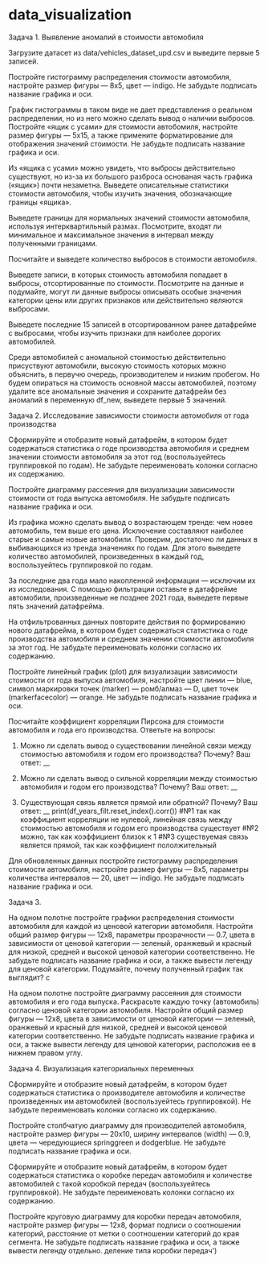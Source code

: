 # data_visualization

Задача 1. Выявление аномалий в стоимости автомобиля

Загрузите датасет из data/vehicles_dataset_upd.csv и выведите первые 5 записей.

Постройте гистограмму распределения стоимости автомобиля, настройте размер фигуры — 8x5, цвет — indigo.
Не забудьте подписать название графика и оси.
 
График гистограммы в таком виде не дает представления о реальном распределении, но из него можно сделать вывод о наличии выбросов.
Постройте «ящик с усами» для стоимости автобомиля, настройте размер фигуры — 5x15, а также примените форматирование для отображения значений стоимости.
Не забудьте подписать название графика и оси.

Из «ящика с усами» можно увидеть, что выбросы действительно существуют, но из-за их большого разброса основаная часть графика («ящик») почти незаметна.
Выведете описательные статистики стоимости автомобиля, чтобы изучить значения, обозначающие границы «ящика».

  
Выведете границы для нормальных значений стоимости автомобиля, используя интерквартильный размах. Посмотрите, входят ли минимальное и максимальное значения в интервал между полученными границами.

Посчитайте и выведете количество выбросов в стоимости автомобиля. 

Выведете записи, в которых стоимость автомобиля попадает в выбросы, отсортированные по стоимости. Посмотрите на данные и подумайте, могут ли данные выбросы описывать особые значения категории цены или других признаков или действительно являются выбросами.
 
Выведете последние 15 записей в отсортированном ранее датафрейме с выбросами, чтобы изучить признаки для наиболее дорогих автомобилей.
  
Среди автомобилей с аномальной стоимостью действительно присуствуют автомобили, высокую стоимость которых можно объяснить, в первучю очередь, производителем и низким пробегом. Но будем опираться на стоимость основной массы автомобилей, поэтому удалите все аномальные значения и сохраните датафрейм без аномалий в переменную df_new, выведете первые 5 значений.

Задача 2. Исследование зависимости стоимости автомобиля от года производства

Сформируйте и отобразите новый датафрейм, в котором будет содержаться статистика о годе производства автомобиля и среднем значении стоимости автомобиля за этот год (воспользуейтесь группировкой по годам). Не забудьте переименовать колонки согласно их содержанию.

Постройте диаграмму рассеяния для визуализации зависимости стоимости от года выпуска автомобиля. Не забудьте подписать название графика и оси.

Из графика можно сделать вывод о возрастающем тренде: чем новее автомобиль, тем выше его цена. Исключение составляют наиболее старые и самые новые автомобили. Проверим, достаточно ли данных в выбивающихся из тренда значениях по годам. Для этого выведете количество автомобилей, произведенных в каждый год, воспользуейтесь группировкой по годам.
  
За последние два года мало накопленной информации — исключим их из исследования. С помощью фильтрации оставьте в датафрейме автомобили, произведенные не позднее 2021 года, выведете первые пять значений датафрейма.

На отфильтрованных данных повторите действия по формированию нового датафрейма, в котором будет содержаться статистика о годе производства автомобиля и среднем значении стоимости автомобиля за этот год. Не забудьте переименовать колонки согласно их содержанию.

Постройте линейный график (plot) для визуализации зависимости стоимости от года выпуска автомобиля, настройте цвет линии —  blue, символ маркировки точек (marker) — ромб/алмаз — D, цвет точек (markerfacecolor) — orange.
Не забудьте подписать название графика и оси.

  
Посчитайте коэффициент корреляции Пирсона для стоимости автомобиля и года его производства. Ответьте на вопросы:
1. Можно ли сделать вывод о существовании линейной связи между стоимостью автомобиля и годом его производства? Почему?
Ваш ответ: __

2. Можно ли сделать вывод о сильной корреляции между стоимостью автомобиля и годом его производства? Почему?
Ваш ответ: __

3. Существующая связь является прямой или обратной? Почему?
Ваш ответ: __
 print(df_years_filt.reset_index().corr())
#№1 так как коэффициент корреляции не нулевой, линейная связь между стоимостью автомобиля и годом его производства существует
#№2 можно, так как коэффициент близок к 1
#№3 существуемая связь является прямой, так как коэффициент пололжительный
  
Для обновленных данных постройте гистограмму распределения стоимости автомобиля, настройте размер фигуры — 8x5, параметры количества интервалов — 20, цвет — indigo. Не забудьте подписать название графика и оси.

Задача 3.

На одном полотне постройте графики распределения стоимости автомобиля для каждой из ценовой категории автомобиля. Настройти общий размер фигуры — 12x8, параметры прозрачности — 0.7, цвета в зависимости от ценовой категории — зеленый, оранжевый и красный для низкой, средней и высокой ценовой категории соответственно. Не забудьте подписать название графика и оси, а также вывести легенду для ценовой категории. 
Подумайте, почему полученный график так выглядит? c


На одном полотне постройте диаграмму рассеяния для стоимости автомобиля и его года выпуска. Раскрасьте каждую точку (автомобиль) согласно ценовой категории автомобиля. Настройти общий размер фигуры — 12x8, цвета в зависимости от ценовой категории — зеленый, оранжевый и красный для низкой, средней и высокой ценовой категории соответственно. Не забудьте подписать название графика и оси, а также вывести легенду для ценовой категории, расположив ее в нижнем правом углу. 

Задача 4. Визуализация категориальных переменных

Сформируйте и отобразите новый датафрейм, в котором будет содержаться статистика о производителе автомобиля и количестве произведенных им автомобилей (воспользуейтесь группировкой). Не забудьте переименовать колонки согласно их содержанию.
 
Постройте столбчатую диаграмму для производителей автомобиля, настройте размер фигуры — 20x10, ширину интервалов (width) — 0.9, цвета — чередующиеся springgreen и dodgerblue. Не забудьте подписать название графика и оси.
 
Сформируйте и отобразите новый датафрейм, в котором будет содержаться статистика о коробке передач автомобиля и количестве автомобилей с такой коробкой передач (воспользуейтесь группировкой). Не забудьте переименовать колонки согласно их содержанию.

Постройте круговую диаграмму для коробки передач автомобиля, настройте размер фигуры — 12x8, формат подписи о соотношении категорий, расстояние от метки о соотношении категорий до края сегмента. Не забудьте подписать название графика и оси, а также вывести легенду отдельно.
деление типа коробки передач')
